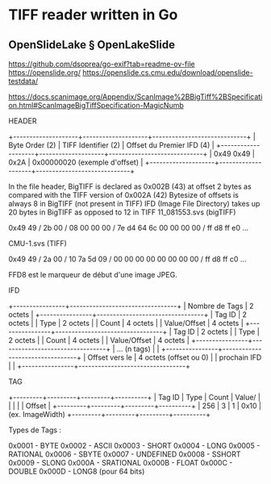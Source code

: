 # TIFF reader written in Go

## OpenSlideLake § OpenLakeSlide

https://github.com/dsoprea/go-exif?tab=readme-ov-file
https://openslide.org/
https://openslide.cs.cmu.edu/download/openslide-testdata/

https://docs.scanimage.org/Appendix/ScanImage%2BBigTiff%2BSpecification.html#ScanImageBigTiffSpecification-MagicNumb

HEADER

+--------------------+--------------------+-----------------------------+ 
| Byte Order (2) | TIFF Identifier (2) | Offset du Premier IFD (4) | 
+--------------------+--------------------+-----------------------------+ 
| 0x49 0x49 | 0x2A | 0x00000020 (exemple d'offset) | 
+--------------------+--------------------+-----------------------------+

In the file header, BigTIFF is declared as 0x002B (43) at offset 2 bytes as compared with the TIFF version of 0x002A (42)
Bytesize of offsets is always 8 in BigTIFF (not present in TIFF)
IFD (Image File Directory) takes up 20 bytes in BigTIFF as opposed to 12 in TIFF
11_081553.svs (bigTIFF)

0x49 49 / 2b 00 / 08 00 00 00 / 7e d4 64 6c 00 00 00 00 / ff d8 ff e0 …

CMU-1.svs (TIFF)

0x49 49 / 2a 00 / 10 7a 5d 09 / 00 00 00 00 00 00 00 00 / ff d8 ff c0 …

FFD8 est le marqueur de début d'une image JPEG.

IFD

+----------------+---------------------------------+ | Nombre de Tags | 2 octets | +----------------+---------------------------------+ | Tag ID | 2 octets | | Type | 2 octets | | Count | 4 octets | | Value/Offset | 4 octets | +----------------+---------------------------------+ | Tag ID | 2 octets | | Type | 2 octets | | Count | 4 octets | | Value/Offset | 4 octets | +----------------+---------------------------------+ | ... (n tags) | | +----------------+---------------------------------+ | Offset vers le | 4 octets (offset ou 0) | | prochain IFD | | +----------------+---------------------------------+

TAG

+---------+---------+---------+----------+ | Tag ID | Type | Count | Value/ | | | | | Offset | +---------+---------+---------+----------+ | 256 | 3 | 1 | 0x10 | (ex. ImageWidth) +---------+---------+---------+----------+

Types de Tags :

0x0001 - BYTE
0x0002 - ASCII
0x0003 - SHORT
0x0004 - LONG
0x0005 - RATIONAL
0x0006 - SBYTE
0x0007 - UNDEFINED
0x0008 - SSHORT
0x0009 - SLONG
0x000A - SRATIONAL
0x000B - FLOAT
0x000C - DOUBLE
0x000D - LONG8 (pour 64 bits)